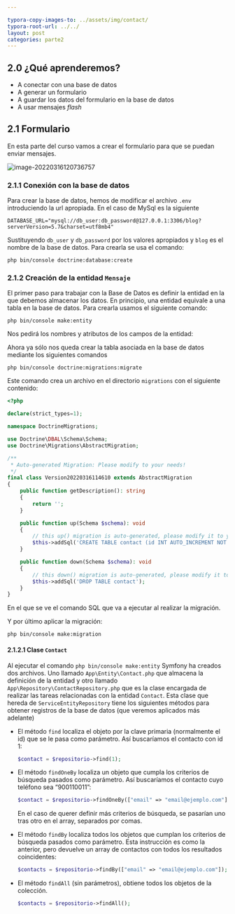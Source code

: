 ```yaml
---

typora-copy-images-to: ../assets/img/contact/
typora-root-url: ../../
layout: post
categories: parte2
---
```


## 2.0 ¿Qué aprenderemos?

* A conectar con una base de datos
* A generar un formulario
* A guardar los datos del formulario en la base de datos
* A usar mensajes *flash*

## 2.1 Formulario

En esta parte del curso vamos a crear el formulario para que se puedan enviar mensajes.

![image-20220316120736757](/symfony-blog-teoria/assets/img/contact/image-20220316120736757.png)

### 2.1.1 Conexión con la base de datos

Para crear la base de datos, hemos de modificar el archivo `.env` introduciendo la url apropiada. En el caso de MySql es la siguiente

```
DATABASE_URL="mysql://db_user:db_password@127.0.0.1:3306/blog?serverVersion=5.7&charset=utf8mb4"
```

Sustituyendo `db_user` y  `db_password` por los valores apropiados y `blog` es el nombre de la base de datos. Para crearla se usa el comando:

```
php bin/console doctrine:database:create
```

### 2.1.2 Creación de la entidad `Mensaje`

El primer paso para trabajar con la Base de Datos es definir la entidad en la que debemos almacenar los datos. En principio, una entidad equivale a una tabla en la base de datos. Para crearla usamos el siguiente comando:

```
php bin/console make:entity
```
Nos pedirá los nombres y atributos de los campos de la entidad:

<script id="asciicast-9j2uAV2nkCoeJoYWc4kFCEIgG" src="https://asciinema.org/a/9j2uAV2nkCoeJoYWc4kFCEIgG.js" async></script>

Ahora ya sólo nos queda crear la tabla asociada en la base de datos mediante los siguientes comandos

```
php bin/console doctrine:migrations:migrate
```

Este comando crea un archivo en el directorio `migrations` con el siguiente contenido:

```php
<?php

declare(strict_types=1);

namespace DoctrineMigrations;

use Doctrine\DBAL\Schema\Schema;
use Doctrine\Migrations\AbstractMigration;

/**
 * Auto-generated Migration: Please modify to your needs!
 */
final class Version20220316114610 extends AbstractMigration
{
    public function getDescription(): string
    {
        return '';
    }

    public function up(Schema $schema): void
    {
        // this up() migration is auto-generated, please modify it to your needs
        $this->addSql('CREATE TABLE contact (id INT AUTO_INCREMENT NOT NULL, first_name VARCHAR(255) NOT NULL, last_name VARCHAR(255) NOT NULL, email VARCHAR(255) NOT NULL, subject LONGTEXT NOT NULL, PRIMARY KEY(id)) DEFAULT CHARACTER SET utf8mb4 COLLATE `utf8mb4_unicode_ci` ENGINE = InnoDB');
    }

    public function down(Schema $schema): void
    {
        // this down() migration is auto-generated, please modify it to your needs
        $this->addSql('DROP TABLE contact');
    }
}

```

En el que se ve el comando SQL que va a ejecutar al realizar la migración.

Y por último aplicar la migración:

```
php bin/console make:migration
```

#### 2.1.2.1 Clase `Contact`

Al ejecutar el comando `php bin/console make:entity` Symfony ha creados dos archivos. Uno llamado `App\Entity\Contact.php` que almacena la definición de la entidad y otro llamado `App\Repository\ContactRepository.php` que es la clase encargada de realizar las tareas relacionadas con la entidad `Contact`. Esta clase que hereda de `ServiceEntityRepository` tiene los siguientes métodos para obtener registros de la base de datos (que veremos aplicados más adelante)

- El método `find` localiza el objeto por la clave primaria (normalmente el id) que se le pasa como parámetro.  Así buscaríamos el contacto con id 1:

  ```php
  $contact = $repositorio->find(1);
  ```

- El método `findOneBy` localiza un  objeto que cumpla los criterios de búsqueda pasados como parámetro. Así  buscaríamos el contacto cuyo teléfono sea “900110011”:

  ```php
  $contact = $repositorio->findOneBy(["email" => "email@ejemplo.com"]);
  ```

  En el caso de querer definir más criterios de búsqueda, se pasarían uno tras otro en el array, separados por comas.

- El método `findBy` localiza todos los  objetos que cumplan los criterios de búsqueda pasados como parámetro.  Esta instrucción es como la anterior, pero devuelve un array de  contactos con todos los resultados coincidentes:

  ```php
  $contacts = $repositorio->findBy(["email" => "email@ejemplo.com"]);
  ```

- El método `findAll` (sin parámetros), obtiene todos los objetos de la colección.

  ```php
  $contacts = $repositorio->findAll();
  ```



